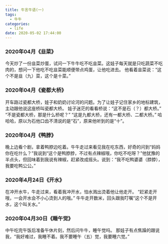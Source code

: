 ```yaml
---
title: 牛言牛语(一)
tags:
  - 牛牛
categories:
  - life
date: 2020-05-02 17:44:00
---
```

### 2020年04月《韭菜》
今天炒了一份韭菜炒蛋，试问一下牛牛吃不吃韭菜。这娃子每天就是只吃蔬菜不吃肉的，想问一下他吃不吃韭菜能顺便带点鸡蛋，让他吃进去。
他看着韭菜说：“这个不是韭（九）菜，这个是十菜。”

### 2020年04月《瓷都大桥》
开车路过瓷都大桥，娃子和奶奶讨论河的问题。为了让娃子记住家乡的地标建筑，主动跟他说这座桥叫瓷都大桥。
娃子迷茫的看看桥说：“这不是石（？）都大桥。”
“不是瓷都大桥，那是什么桥呢？”
“这是九都大桥，还有一都大桥、二都大桥。”
哈哈哈，原以为石他口齿不清说的是“石”，原来他听到的是“十”。

### 2020年04月《鸭脖》
晚上边看个剧，拿着鸭脖边吃着。牛牛走过来看见我在吃东西，好奇的问到“妈妈你在吃什么？”我说到“这个是鸭脖脖，不过有点辣椒哦，你吃不吃呀？”他犹豫的半点头，但回味着到我说有辣椒，赶紧改成摇头。说到：“我不吃鸭婆婆（脖脖），我要吃鸭公公。”

### 2020年4月24日《开水》
在冲开水牛，牛走过来，看着我冲开水，怕水溅出烫着他让他走开。
“赶紧走开哦，一会开水会不小心烫到人的哦。”
牛牛走开数米，回头跟我叮嘱“这个不是开水，这个叫关水。”

### 2020年04月30日《睡午觉》
中午吃完午饭后准备午休片刻，然后问牛牛，睡午觉吗。
那娃子有点焦躁的跟说我，“我好难过，我睡不着。我不要睡午（五）觉，我要睡六觉。”
<!--stackedit_data:
eyJoaXN0b3J5IjpbLTYxMzc2OTUzNCwtODg4Mjk1NTIyXX0=
-->